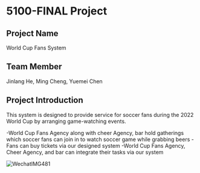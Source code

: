 # 5100-FINAL Project

Project Name
--
World Cup Fans System

Team Member
--
Jinlang He, Ming Cheng, Yuemei Chen

Project Introduction
--
This system is designed to provide service for soccer fans during the 2022 World Cup by arranging game-watching events. 

-World Cup Fans Agency along with cheer Agency, bar hold gatherings which soccer fans can join in to watch soccer game while grabbing beers
-Fans can buy tickets via our designed system
-World Cup Fans Agency, Cheer Agency, and bar can integrate their tasks via our system 


![WechatIMG481](https://user-images.githubusercontent.com/98194136/206886692-a0bcc1f0-e8c7-41f2-a74b-20f82d5419ad.png)

